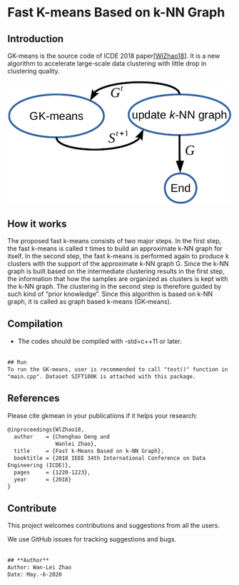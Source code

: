 # Fast K-means Based on k-NN Graph


## **Introduction**

GK-means is the source code of ICDE 2018 paper[[WlZhao18](#References)]. It is a new algorithm to accelerate
large-scale data clustering with little drop in clustering quality.

 <p align="center">
 <img src="img/gkm.png" alt="architecture" width="500"/>
 </p>


## **How it works**
The proposed fast k-means consists of two major steps. In the first step, the fast k-means is called τ times to build an approximate k-NN graph for itself. In the second step, the fast k-means is performed again to produce k clusters with the support of the approximate k-NN graph G. Since the k-NN graph is built based on the intermediate clustering results in the first step, the information that how the samples are organized as clusters is kept with the k-NN graph. The clustering in the second step is therefore guided by such kind of “prior knowledge”. Since this algorithm is based on k-NN graph, it is called as graph based k-means (GK-means).



## Compilation

* The codes should be compiled with -std=c++11  or later. 

```

## Run
To run the GK-means, user is recommended to call "test()" function in "main.cpp". Dataset SIFT100K is attached with this package.

```
## **References**
Please cite gkmean in your publications if it helps your research:
```
@inproceedings{WlZhao18,
  author    = {Chenghao Deng and
               Wanlei Zhao},
  title     = {Fast k-Means Based on k-NN Graph},
  booktitle = {2018 IEEE 34th International Conference on Data Engineering (ICDE)},
  pages     = {1220-1223},
  year      = {2018}
}
```

## **Contribute**
This project welcomes contributions and suggestions from all the users.

We use GitHub issues for tracking suggestions and bugs.
```

## **Author**
Author: Wan-Lei Zhao
Date: May.-6-2020
